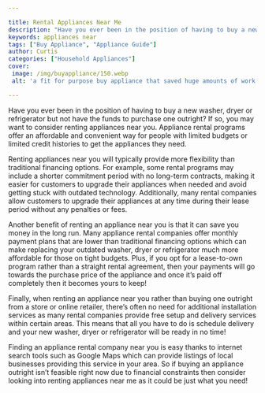 ```yaml
---

title: Rental Appliances Near Me
description: "Have you ever been in the position of having to buy a new washer, dryer or refrigerator but not have the funds to purchase one out...get the full scoop"
keywords: appliances near
tags: ["Buy Appliance", "Appliance Guide"]
author: Curtis
categories: ["Household Appliances"]
cover: 
 image: /img/buyappliance/150.webp
 alt: 'a fit for purpose buy appliance that saved huge amounts of work'

---
```


Have you ever been in the position of having to buy a new washer, dryer or refrigerator but not have the funds to purchase one outright? If so, you may want to consider renting appliances near you. Appliance rental programs offer an affordable and convenient way for people with limited budgets or limited credit histories to get the appliances they need. 

Renting appliances near you will typically provide more flexibility than traditional financing options. For example, some rental programs may include a shorter commitment period with no long-term contracts, making it easier for customers to upgrade their appliances when needed and avoid getting stuck with outdated technology. Additionally, many rental companies allow customers to upgrade their appliances at any time during their lease period without any penalties or fees. 

Another benefit of renting an appliance near you is that it can save you money in the long run. Many appliance rental companies offer monthly payment plans that are lower than traditional financing options which can make replacing your outdated washer, dryer or refrigerator much more affordable for those on tight budgets. Plus, if you opt for a lease-to-own program rather than a straight rental agreement, then your payments will go towards the purchase price of the appliance and once it’s paid off completely then it becomes yours to keep! 

Finally, when renting an appliance near you rather than buying one outright from a store or online retailer, there’s often no need for additional installation services as many rental companies provide free setup and delivery services within certain areas. This means that all you have to do is schedule delivery and your new washer, dryer or refrigerator will be ready in no time! 

Finding an appliance rental company near you is easy thanks to internet search tools such as Google Maps which can provide listings of local businesses providing this service in your area. So if buying an appliance outright isn’t feasible right now due to financial constraints then consider looking into renting appliances near me as it could be just what you need!
